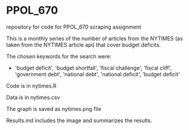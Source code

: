 # PPOL_670
repository for code for PPOL_670 scraping assignment

This is a monthly series of the number of articles from the NYTIMES (as taken from the NYTIMES article api) that cover budget deficits.

The chosen keywords for the search were:
- 'budget deficit', 'budget shortfall', 'fiscal challenge', 'fiscal cliff', 'government debt', 'national debt', 'national deficit', 'budget deficit'

Code is in nytimes.R

Data is in nytimes.csv

The graph is saved as nytimes.png file

Results.md includes the image and summarizes the results.



